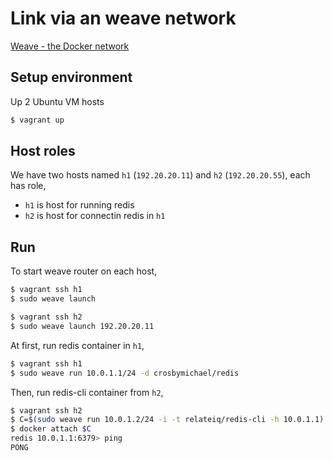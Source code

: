 # Link via an weave network

[Weave - the Docker network](https://github.com/zettio/weave)


## Setup environment

Up 2 Ubuntu VM hosts

```bash
$ vagrant up
```

## Host roles

We have two hosts named `h1` (`192.20.20.11`) and `h2` (`192.20.20.55`), each has role,

- `h1` is host for running redis
- `h2` is host for connectin redis in `h1`

## Run

To start weave router on each host, 

```bash
$ vagrant ssh h1
$ sudo weave launch
```

```bash
$ vagrant ssh h2 
$ sudo weave launch 192.20.20.11 
```

At first, run redis container in `h1`,

```bash
$ vagrant ssh h1
$ sudo weave run 10.0.1.1/24 -d crosbymichael/redis
```

Then, run redis-cli container from `h2`,

```bash
$ vagrant ssh h2
$ C=$(sudo weave run 10.0.1.2/24 -i -t relateiq/redis-cli -h 10.0.1.1)
$ docker attach $C
redis 10.0.1.1:6379> ping
PONG
```
